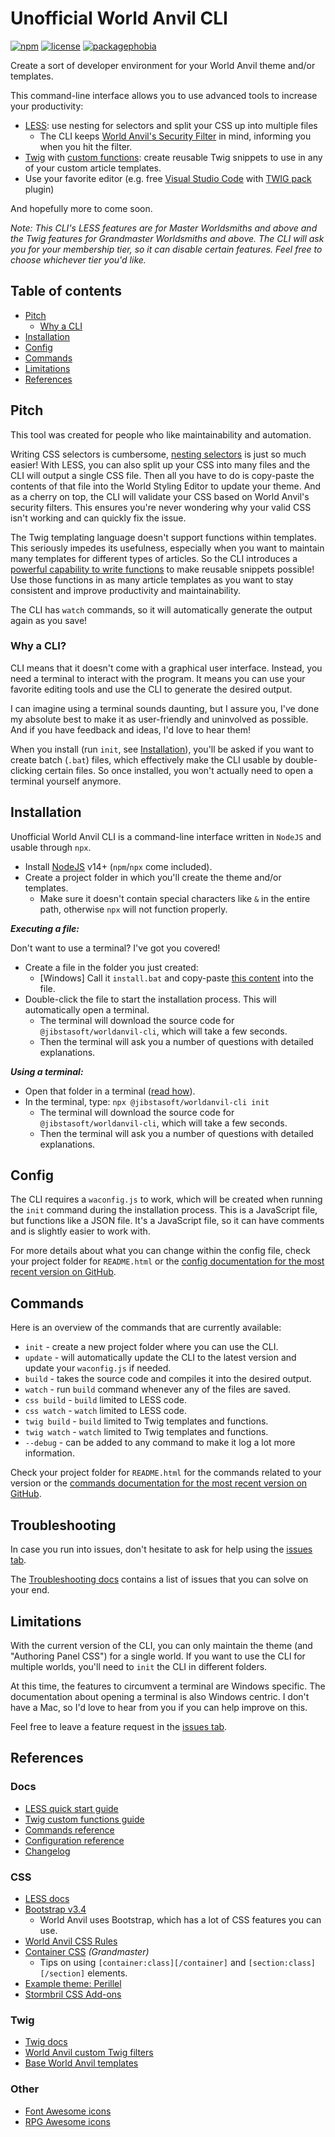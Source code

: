 # Unofficial World Anvil CLI

[![npm](https://badgen.net/npm/v/@jibstasoft/worldanvil-cli)](https://www.npmjs.com/package/@jibstasoft/worldanvil-cli)
[![license](https://badgen.net/npm/license/@jibstasoft/worldanvil-cli)](https://github.com/JibstaMan/worldanvil-cli/blob/main/LICENSE)
[![packagephobia](https://badgen.net/packagephobia/install/@jibstasoft/worldanvil-cli)](https://packagephobia.com/result?p=@jibstasoft/worldanvil-cli)

Create a sort of developer environment for your World Anvil theme and/or templates.

This command-line interface allows you to use advanced tools to increase your productivity:
- [LESS](./docs/less): use nesting for selectors and split your CSS up into multiple files
  - The CLI keeps [World Anvil's Security Filter](https://www.worldanvil.com/w/WorldAnvilCodex/a/css#security) in mind, informing you when you hit the filter.
- [Twig](https://twig.symfony.com/doc/3.x/templates.html) with [custom functions](./docs/twig.md): create reusable Twig snippets to use in any of your custom article templates.
- Use your favorite editor (e.g. free [Visual Studio Code](https://code.visualstudio.com/) with [TWIG pack](https://marketplace.visualstudio.com/items?itemName=bajdzis.vscode-twig-pack) plugin)

And hopefully more to come soon.

_Note: This CLI's LESS features are for Master Worldsmiths and above and the Twig features for Grandmaster Worldsmiths and above. The CLI will ask you for your membership tier, so it can disable certain features. Feel free to choose whichever tier you'd like._

## Table of contents
- [Pitch](#pitch)
  - [Why a CLI](#why-a-cli)
- [Installation](#installation)
- [Config](#config)
- [Commands](#commands)
- [Limitations](#limitations)
- [References](#references)

## Pitch

This tool was created for people who like maintainability and automation.

Writing CSS selectors is cumbersome, [nesting selectors](./docs/less.md) is just so much easier! With LESS, you can also split up your CSS into many files and the CLI will output a single CSS file. Then all you have to do is copy-paste the contents of that file into the World Styling Editor to update your theme. And as a cherry on top, the CLI will validate your CSS based on World Anvil's security filters. This ensures you're never wondering why your valid CSS isn't working and can quickly fix the issue.

The Twig templating language doesn't support functions within templates. This seriously impedes its usefulness, especially when you want to maintain many templates for different types of articles. So the CLI introduces a [powerful capability to write functions](./docs/twig.md) to make reusable snippets possible! Use those functions in as many article templates as you want to stay consistent and improve productivity and maintainability.

The CLI has `watch` commands, so it will automatically generate the output again as you save!

### Why a CLI?

CLI means that it doesn't come with a graphical user interface. Instead, you need a terminal to interact with the program. It means you can use your favorite editing tools and use the CLI to generate the desired output.

I can imagine using a terminal sounds daunting, but I assure you, I've done my absolute best to make it as user-friendly and uninvolved as possible. And if you have feedback and ideas, I'd love to hear them!

When you install (run `init`, see [Installation](#installation)), you'll be asked if you want to create batch (`.bat`) files, which effectively make the CLI usable by double-clicking certain files. So once installed, you won't actually need to open a terminal yourself anymore.

## Installation

Unofficial World Anvil CLI is a command-line interface written in `NodeJS` and usable through `npx`.
- Install [NodeJS](https://nodejs.org/en/) v14+ (`npm`/`npx` come included).
- Create a project folder in which you'll create the theme and/or templates.
  - Make sure it doesn't contain special characters like `&` in the entire path, otherwise `npx` will not function properly.

___Executing a file:___

Don't want to use a terminal? I've got you covered!
- Create a file in the folder you just created:
  - [Windows] Call it `install.bat` and copy-paste [this content](https://raw.githubusercontent.com/JibstaMan/worldanvil-cli/main/assets/install.bat) into the file.
- Double-click the file to start the installation process. This will automatically open a terminal.
  - The terminal will download the source code for `@jibstasoft/worldanvil-cli`, which will take a few seconds.
  - Then the terminal will ask you a number of questions with detailed explanations.

___Using a terminal:___
- Open that folder in a terminal ([read how](./docs/terminal.md#opening-a-terminal)).
- In the terminal, type: `npx @jibstasoft/worldanvil-cli init`
  - The terminal will download the source code for `@jibstasoft/worldanvil-cli`, which will take a few seconds.
  - Then the terminal will ask you a number of questions with detailed explanations.

## Config

The CLI requires a `waconfig.js` to work, which will be created when running the `init` command during the installation process. This is a JavaScript file, but functions like a JSON file. It's a JavaScript file, so it can have comments and is slightly easier to work with.

For more details about what you can change within the config file, check your project folder for `README.html` or the [config documentation for the most recent version on GitHub](./assets/README.md#config).

## Commands

Here is an overview of the commands that are currently available:
- `init` - create a new project folder where you can use the CLI.
- `update` - will automatically update the CLI to the latest version and update your `waconfig.js` if needed.
- `build` - takes the source code and compiles it into the desired output.
- `watch` - run `build` command whenever any of the files are saved.
- `css build` - `build` limited to LESS code.
- `css watch` - `watch` limited to LESS code.
- `twig build` - `build` limited to Twig templates and functions.
- `twig watch` - `watch` limited to Twig templates and functions.
- `--debug` - can be added to any command to make it log a lot more information.

Check your project folder for `README.html` for the commands related to your version or the [commands documentation for the most recent version on GitHub](./assets/README.md#globs).

## Troubleshooting

In case you run into issues, don't hesitate to ask for help using the [issues tab](https://github.com/JibstaMan/worldanvil-cli/issues).

The [Troubleshooting docs](./docs/troubleshooting.md) contains a list of issues that you can solve on your end.

## Limitations

With the current version of the CLI, you can only maintain the theme (and "Authoring Panel CSS") for a single world. If you want to use the CLI for multiple worlds, you'll need to `init` the CLI in different folders.

At this time, the features to circumvent a terminal are Windows specific. The documentation about opening a terminal is also Windows centric. I don't have a Mac, so I'd love to hear from you if you can help improve on this.

Feel free to leave a feature request in the [issues tab](https://github.com/JibstaMan/worldanvil-cli/issues).

## References

### Docs
- [LESS quick start guide](./docs/less.md)
- [Twig custom functions guide](./docs/twig.md)
- [Commands reference](./assets/README.md#commands)
- [Configuration reference](./assets/README.md#config)
- [Changelog](./CHANGELOG.md)

### CSS
- [LESS docs](https://lesscss.org/features/)
- [Bootstrap v3.4](https://getbootstrap.com/docs/3.4/css/)
  - World Anvil uses Bootstrap, which has a lot of CSS features you can use.
- [World Anvil CSS Rules](https://www.worldanvil.com/w/WorldAnvilCodex/a/css#the-rules)
- [Container CSS](https://www.worldanvil.com/w/WorldAnvilCodex/a/css-grandmasters) _(Grandmaster)_
  - Tips on using `[container:class][/container]` and `[section:class][/section]` elements.
- [Example theme: Perillel](https://www.dropbox.com/s/kxgqvscy7bchiik/Perillel%20CSS.css?dl=0)
- [Stormbril CSS Add-ons](https://www.worldanvil.com/w/cathedris-stormbril/a/stormbril-s-css-add-ons21-article)

### Twig
- [Twig docs](https://twig.symfony.com/doc/3.x/templates.html)
- [World Anvil custom Twig filters](https://www.worldanvil.com/w/WorldAnvilCodex/a/block-template-filters-article)
- [Base World Anvil templates](https://github.com/iamromeo/worldanvil-templates/tree/master/article-templates/base-template)

### Other
- [Font Awesome icons](https://fontawesome.com/icons)
- [RPG Awesome icons](https://nagoshiashumari.github.io/Rpg-Awesome/)